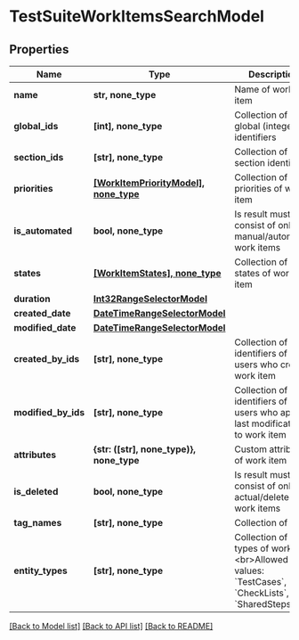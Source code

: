 # TestSuiteWorkItemsSearchModel


## Properties
Name | Type | Description | Notes
------------ | ------------- | ------------- | -------------
**name** | **str, none_type** | Name of work item | [optional] 
**global_ids** | **[int], none_type** | Collection of global (integer) identifiers | [optional] 
**section_ids** | **[str], none_type** | Collection of section identifiers | [optional] 
**priorities** | [**[WorkItemPriorityModel], none_type**](WorkItemPriorityModel.md) | Collection of priorities of work item | [optional] 
**is_automated** | **bool, none_type** | Is result must consist of only manual/automated work items | [optional] 
**states** | [**[WorkItemStates], none_type**](WorkItemStates.md) | Collection of states of work item | [optional] 
**duration** | [**Int32RangeSelectorModel**](Int32RangeSelectorModel.md) |  | [optional] 
**created_date** | [**DateTimeRangeSelectorModel**](DateTimeRangeSelectorModel.md) |  | [optional] 
**modified_date** | [**DateTimeRangeSelectorModel**](DateTimeRangeSelectorModel.md) |  | [optional] 
**created_by_ids** | **[str], none_type** | Collection of identifiers of users who created work item | [optional] 
**modified_by_ids** | **[str], none_type** | Collection of identifiers of users who applied last modification to work item | [optional] 
**attributes** | **{str: ([str], none_type)}, none_type** | Custom attributes of work item | [optional] 
**is_deleted** | **bool, none_type** | Is result must consist of only actual/deleted work items | [optional] 
**tag_names** | **[str], none_type** | Collection of tags | [optional] 
**entity_types** | **[str], none_type** | Collection of types of work item  &lt;br&gt;Allowed values: &#x60;TestCases&#x60;, &#x60;CheckLists&#x60;, &#x60;SharedSteps&#x60; | [optional] 

[[Back to Model list]](../README.md#documentation-for-models) [[Back to API list]](../README.md#documentation-for-api-endpoints) [[Back to README]](../README.md)


